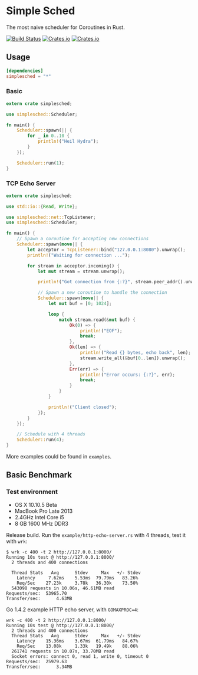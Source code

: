 # Simple Sched

The most naive scheduler for Coroutines in Rust.

[![Build Status](https://img.shields.io/travis/zonyitoo/simplesched.svg)](https://travis-ci.org/zonyitoo/simplesched)
[![Crates.io](	https://img.shields.io/crates/l/simplesched.svg)](	https://img.shields.io/crates/l/simplesched.svg)
[![Crates.io](	https://img.shields.io/crates/v/simplesched.svg)](https://img.shields.io/crates/v/simplesched.svg)

## Usage

```toml
[dependencies]
simplesched = "*"
```

### Basic

```rust
extern crate simplesched;

use simplesched::Scheduler;

fn main() {
    Scheduler::spawn(|| {
        for _ in 0..10 {
            println!("Heil Hydra");
        }
    });

    Scheduler::run(1);
}
```

### TCP Echo Server

```rust
extern crate simplesched;

use std::io::{Read, Write};

use simplesched::net::TcpListener;
use simplesched::Scheduler;

fn main() {
    // Spawn a coroutine for accepting new connections
    Scheduler::spawn(move|| {
        let acceptor = TcpListener::bind("127.0.0.1:8080").unwrap();
        println!("Waiting for connection ...");

        for stream in acceptor.incoming() {
            let mut stream = stream.unwrap();

            println!("Got connection from {:?}", stream.peer_addr().unwrap());

            // Spawn a new coroutine to handle the connection
            Scheduler::spawn(move|| {
                let mut buf = [0; 1024];

                loop {
                    match stream.read(&mut buf) {
                        Ok(0) => {
                            println!("EOF");
                            break;
                        },
                        Ok(len) => {
                            println!("Read {} bytes, echo back", len);
                            stream.write_all(&buf[0..len]).unwrap();
                        },
                        Err(err) => {
                            println!("Error occurs: {:?}", err);
                            break;
                        }
                    }
                }

                println!("Client closed");
            });
        }
    });

    // Schedule with 4 threads
    Scheduler::run(4);
}
```

More examples could be found in `examples`.

## Basic Benchmark

### Test environment
* OS X 10.10.5 Beta
* MacBook Pro Late 2013
* 2.4GHz Intel Core i5
* 8 GB 1600 MHz DDR3

Release build. Run the `example/http-echo-server.rs` with 4 threads, test it with `wrk`:

```
$ wrk -c 400 -t 2 http://127.0.0.1:8000/
Running 10s test @ http://127.0.0.1:8000/
  2 threads and 400 connections

  Thread Stats   Avg      Stdev     Max   +/- Stdev
    Latency     7.62ms    5.53ms  79.79ms   83.26%
    Req/Sec    27.23k     3.78k   36.30k    73.50%
  543098 requests in 10.06s, 46.61MB read
Requests/sec:  53965.70
Transfer/sec:      4.63MB
```

Go 1.4.2 example HTTP echo server, with `GOMAXPROC=4`:

```
wrk -c 400 -t 2 http://127.0.0.1:8000/
Running 10s test @ http://127.0.0.1:8000/
  2 threads and 400 connections
  Thread Stats   Avg      Stdev     Max   +/- Stdev
    Latency    15.36ms    3.67ms  61.79ms   84.67%
    Req/Sec    13.08k     1.33k   19.49k    88.06%
  261741 requests in 10.07s, 33.70MB read
  Socket errors: connect 0, read 1, write 0, timeout 0
Requests/sec:  25979.63
Transfer/sec:      3.34MB
```
